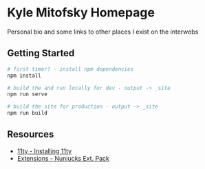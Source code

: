 # Kyle Mitofsky Homepage

Personal bio and some links to other places I exist on the interwebs

## Getting Started

```bash
# first timer? - install npm dependencies
npm install

# build the and run locally for dev - output -> _site
npm run serve

# build the site for production - output -> _site
npm run build
```

## Resources

* [11ty - Installing 11ty](https://www.11ty.io/docs/getting-started/#step-2%3A-install-eleventy)
* [Extensions - Nunjucks Ext. Pack](https://marketplace.visualstudio.com/items?itemName=douglaszaltron.nunjucks-vscode-extensionpack)
